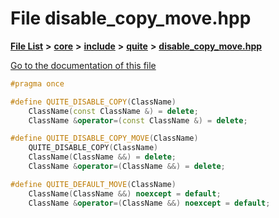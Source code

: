 

# File disable\_copy\_move.hpp

[**File List**](files.md) **>** [**core**](dir_6f77a39b07c019ccd7492ea87272f732.md) **>** [**include**](dir_25de89a49d1da2858ac6330785c12b40.md) **>** [**quite**](dir_6f50b8774c4552618988001c2022dcf6.md) **>** [**disable\_copy\_move.hpp**](disable__copy__move_8hpp.md)

[Go to the documentation of this file](disable__copy__move_8hpp.md)


```C++
#pragma once

#define QUITE_DISABLE_COPY(ClassName)                                                                                  \
    ClassName(const ClassName &) = delete;                                                                             \
    ClassName &operator=(const ClassName &) = delete;

#define QUITE_DISABLE_COPY_MOVE(ClassName)                                                                             \
    QUITE_DISABLE_COPY(ClassName)                                                                                      \
    ClassName(ClassName &&) = delete;                                                                                  \
    ClassName &operator=(ClassName &&) = delete;

#define QUITE_DEFAULT_MOVE(ClassName)                                                                                  \
    ClassName(ClassName &&) noexcept = default;                                                                        \
    ClassName &operator=(ClassName &&) noexcept = default;
```


